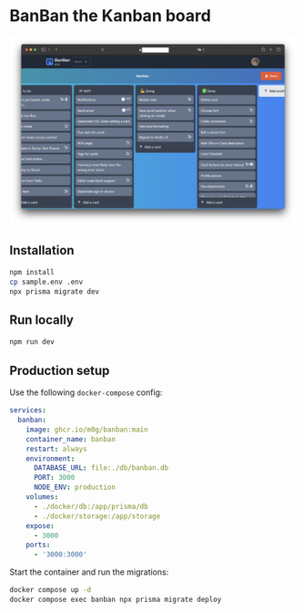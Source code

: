 # BanBan the Kanban board
![screenshot](https://github.com/m0g/banban/blob/main/screenshot.png?raw=true)

## Installation

```bash
npm install
cp sample.env .env
npx prisma migrate dev
```

## Run locally

```bash
npm run dev
```

## Production setup

Use the following `docker-compose` config:

```yaml
services:
  banban:
    image: ghcr.io/m0g/banban:main
    container_name: banban
    restart: always
    environment:
      DATABASE_URL: file:./db/banban.db
      PORT: 3000
      NODE_ENV: production
    volumes:
      - ./docker/db:/app/prisma/db
      - ./docker/storage:/app/storage
    expose:
      - 3000
    ports:
      - '3000:3000'
```

Start the container and run the migrations:

```bash
docker compose up -d
docker compose exec banban npx prisma migrate deploy
```

